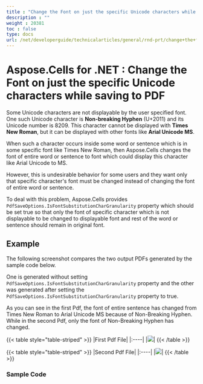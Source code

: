 ```yaml
---
title : "Change the Font on just the specific Unicode characters while saving to PDF" 
description : "" 
weight : 20381 
toc : false
type: docs
url: /net/developerguide/technicalarticles/general/rnd-prt/change+the+font+on+just+the+specific+unicode+characters+while+saving+to+pdf/
---
```


# Aspose.Cells for .NET : Change the Font on just the specific Unicode characters while saving to PDF


Some Unicode characters are not displayable by the user specified font. One such Unicode character is **Non-breaking Hyphen** (U+2011) and its Unicode number is 8209. This character cannot be displayed with **Times New Roman**, but it can be displayed with other fonts like **Arial Unicode MS**.

When such a character occurs inside some word or sentence which is in some specific font like Times New Roman, then Aspose.Cells changes the font of entire word or sentence to font which could display this character like Arial Unicode to MS.

However, this is undesirable behavior for some users and they want only that specific character's font must be changed instead of changing the font of entire word or sentence.

To deal with this problem, Aspose.Cells provides `PdfSaveOptions.IsFontSubstitutionCharGranularity` property which should be set true so that only the font of specific character which is not displayable to be changed to displayable font and rest of the word or sentence should remain in original font.

## Example

The following screenshot compares the two output PDFs generated by the sample code below.

One is generated without setting `PdfSaveOptions.IsFontSubstitutionCharGranularity` property and the other was generated after setting the `PdfSaveOptions.IsFontSubstitutionCharGranularity` property to true.

As you can see in the first Pdf, the font of entire sentence has changed from Times New Roman to Arial Unicode MS because of Non-Breaking Hyphen. While in the second Pdf, only the font of Non-Breaking Hyphen has changed.

{{< table style="table-striped" >}}
|First Pdf File|
|:----|
|![](https://docs2.aspose.com/cells/net/attachments/5017491/5112607.png)|
{{< /table >}}

{{< table style="table-striped" >}}
|Second Pdf File|
|:----|
|![](https://docs2.aspose.com/cells/net/attachments/5017491/5115112.png)|
{{< /table >}}

### Sample Code

  
  

